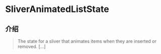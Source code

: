 # SliverAnimatedListState

## 介绍

> The state for a sliver that animates items when they are inserted or removed. [...]
